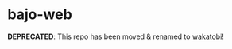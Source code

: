 # bajo-web

**DEPRECATED**: This repo has been moved & renamed to [wakatobi](https://github.com/ardhi/wakatobi)!